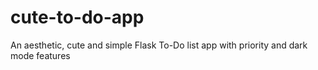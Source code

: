 # cute-to-do-app
An aesthetic, cute and simple Flask To-Do list app with priority and dark mode features

